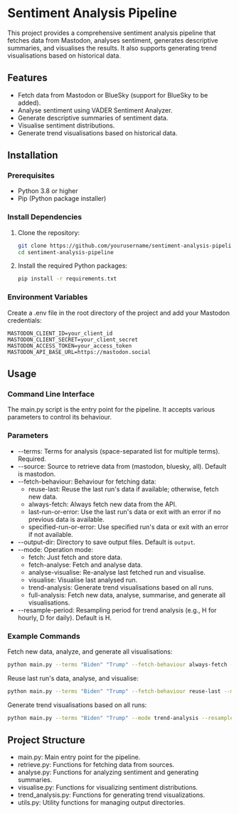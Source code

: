 # Sentiment Analysis Pipeline

This project provides a comprehensive sentiment analysis pipeline that fetches data from Mastodon, analyses sentiment, generates descriptive summaries, and visualises the results. It also supports generating trend visualisations based on historical data.

## Features

- Fetch data from Mastodon or BlueSky (support for BlueSky to be added).
- Analyse sentiment using VADER Sentiment Analyzer.
- Generate descriptive summaries of sentiment data.
- Visualise sentiment distributions.
- Generate trend visualisations based on historical data.

## Installation

### Prerequisites

- Python 3.8 or higher
- Pip (Python package installer)

### Install Dependencies

1. Clone the repository:

   ```sh
   git clone https://github.com/yourusername/sentiment-analysis-pipeline.git
   cd sentiment-analysis-pipeline

2. Install the required Python packages:

   ```sh
   pip install -r requirements.txt

### Environment Variables
Create a .env file in the root directory of the project and add your Mastodon credentials:

```
MASTODON_CLIENT_ID=your_client_id
MASTODON_CLIENT_SECRET=your_client_secret
MASTODON_ACCESS_TOKEN=your_access_token
MASTODON_API_BASE_URL=https://mastodon.social
```

## Usage

### Command Line Interface
The main.py script is the entry point for the pipeline. It accepts various parameters to control its behaviour.

### Parameters
- --terms: Terms for analysis (space-separated list for multiple terms). Required.
- --source: Source to retrieve data from (mastodon, bluesky, all). Default is mastodon.
- --fetch-behaviour: Behaviour for fetching data:
  - reuse-last: Reuse the last run's data if available; otherwise, fetch new data.
  - always-fetch: Always fetch new data from the API.
  - last-run-or-error: Use the last run's data or exit with an error if no previous data is available.
  - specified-run-or-error: Use specified run's data or exit with an error if not available.
- --output-dir: Directory to save output files. Default is ```output```.
- --mode: Operation mode:
  - fetch: Just fetch and store data.
  - fetch-analyse: Fetch and analyse data.
  - analyse-visualise: Re-analyse last fetched run and visualise.
  - visualise: Visualise last analysed run.
  - trend-analysis: Generate trend visualisations based on all runs.
  - full-analysis: Fetch new data, analyse, summarise, and generate all visualisations.
- --resample-period: Resampling period for trend analysis (e.g., H for hourly, D for daily). Default is H.

### Example Commands

Fetch new data, analyze, and generate all visualisations:

```sh
python main.py --terms "Biden" "Trump" --fetch-behaviour always-fetch --mode full-analysis --resample-period H
```

Reuse last run's data, analyse, and visualise:

```sh
python main.py --terms "Biden" "Trump" --fetch-behaviour reuse-last --mode analyse-visualise
```
Generate trend visualisations based on all runs:

```sh
python main.py --terms "Biden" "Trump" --mode trend-analysis --resample-period D
```

## Project Structure
- main.py: Main entry point for the pipeline.
- retrieve.py: Functions for fetching data from sources.
- analyse.py: Functions for analyzing sentiment and generating summaries.
- visualise.py: Functions for visualizing sentiment distributions.
- trend_analysis.py: Functions for generating trend visualizations.
- utils.py: Utility functions for managing output directories.
